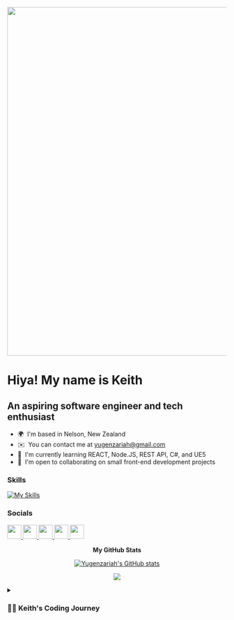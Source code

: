 <p align = "center">
<img width = "800" src = "https://i.pinimg.com/originals/b1/5b/d5/b15bd596014d9d9310e59b07b85da550.gif">
</p>

Hiya! My name is Keith
=====================================================================================================================================

An aspiring software engineer and tech enthusiast
-------------------------------------------------

* 🌍  I'm based in Nelson, New Zealand
* ✉️  You can contact me at [yugenzariah@gmail.com](mailto:yugenzariah@gmail.com)
* 🧠  I'm currently learning REACT, Node.JS, REST API, C#, and UE5
* 🤝  I'm open to collaborating on small front-end development projects

### Skills


[![My Skills](https://skillicons.dev/icons?i=azure,cs,dotnet,react,express,figma,git,html,css,js,jquery,mongodb,nodejs,postman,unreal,wordpress&perline=8)](https://skillicons.dev)
</p>


### Socials

<p align="left"> <a href="https://discord.com/users/yugenzariahh" target="_blank" rel="noreferrer"> <picture> <source media="(prefers-color-scheme: dark)" srcset="https://raw.githubusercontent.com/danielcranney/readme-generator/main/public/icons/socials/discord-dark.svg" /> <source media="(prefers-color-scheme: light)" srcset="https://raw.githubusercontent.com/danielcranney/readme-generator/main/public/icons/socials/discord.svg" /> <img src="https://raw.githubusercontent.com/danielcranney/readme-generator/main/public/icons/socials/discord.svg" width="32" height="32" /> </picture> </a> <a href="https://www.github.com/Yugenzariah" target="_blank" rel="noreferrer"> <picture> <source media="(prefers-color-scheme: dark)" srcset="https://raw.githubusercontent.com/danielcranney/readme-generator/main/public/icons/socials/github-dark.svg" /> <source media="(prefers-color-scheme: light)" srcset="https://raw.githubusercontent.com/danielcranney/readme-generator/main/public/icons/socials/github.svg" /> <img src="https://raw.githubusercontent.com/danielcranney/readme-generator/main/public/icons/socials/github.svg" width="32" height="32" /> </picture> </a> <a href="http://www.instagram.com/yugenzariah/" target="_blank" rel="noreferrer"> <picture> <source media="(prefers-color-scheme: dark)" srcset="https://raw.githubusercontent.com/danielcranney/readme-generator/main/public/icons/socials/instagram-dark.svg" /> <source media="(prefers-color-scheme: light)" srcset="https://raw.githubusercontent.com/danielcranney/readme-generator/main/public/icons/socials/instagram.svg" /> <img src="https://raw.githubusercontent.com/danielcranney/readme-generator/main/public/icons/socials/instagram.svg" width="32" height="32" /> </picture> </a> <a href="https://www.linkedin.com/in/yugenzariah/" target="_blank" rel="noreferrer"> <picture> <source media="(prefers-color-scheme: dark)" srcset="https://raw.githubusercontent.com/danielcranney/readme-generator/main/public/icons/socials/linkedin-dark.svg" /> <source media="(prefers-color-scheme: light)" srcset="https://raw.githubusercontent.com/danielcranney/readme-generator/main/public/icons/socials/linkedin.svg" /> <img src="https://raw.githubusercontent.com/danielcranney/readme-generator/main/public/icons/socials/linkedin.svg" width="32" height="32" /> </picture> </a> <a href="https://www.youtube.com/@Yugenzariah" target="_blank" rel="noreferrer"> <picture> <source media="(prefers-color-scheme: dark)" srcset="https://raw.githubusercontent.com/danielcranney/readme-generator/main/public/icons/socials/youtube-dark.svg" /> <source media="(prefers-color-scheme: light)" srcset="https://raw.githubusercontent.com/danielcranney/readme-generator/main/public/icons/socials/youtube.svg" /> <img src="https://raw.githubusercontent.com/danielcranney/readme-generator/main/public/icons/socials/youtube.svg" width="32" height="32" /> </picture> </a></p>

<div align = "center">
<b>My GitHub Stats</b>

<a href="http://www.github.com/Yugenzariah"><img src="https://github-readme-stats.vercel.app/api?username=Yugenzariah&show_icons=true&hide=&count_private=true&title_color=ec4899&text_color=14b8a6&icon_color=ec4899&bg_color=000000&hide_border=true&show_icons=true" alt="Yugenzariah's GitHub stats" /></a>

<a href="http://www.github.com/Yugenzariah"><img src="https://github-readme-streak-stats.herokuapp.com/?user=Yugenzariah&stroke=14b8a6&background=000000&ring=ec4899&fire=ec4899&currStreakNum=14b8a6&currStreakLabel=ec4899&sideNums=14b8a6&sideLabels=14b8a6&dates=14b8a6&hide_border=true" /></a>
</div>

<details>
<summary><h3>👨‍💻 Keith's Coding Journey</h3></summary>
<p>
Just a few months after moving from the Philippines to New Zealand, I immediately got enrolled at NMIT where I took the Web Development course and got introduced to coding. Even though it wasn't my first time seeing code I was still overwhelmed by the amount of daunting information that I had to learn, that was when I realized that I still have a lot to acquire knowledge of before I become proficient on being a software engineer/developer. 
</p>
  
<p>
During my first year of studying I got to learn the proper communication standards and the architecture of computer systems, I was also able to enhance my designing skills by making prototypes using figma, not only that, I gained an understanding of the Software Development Lifecycle (SDLC), utilizing unit tests to test applications, analyse systems and its design, web frameworks by developing websites using a content management system called Wordpress. My favorite is when I started using HTML, CSS, and JavaScript to make small projects along with my personal portfolio.
</p>

<p>
I am determined that with the drive of achieving goals I set for myself, I can be someone who is reliable and efficient. For me, success isn't just about accolades and achievements, it's about embodying values like integrity, innovation, and collaboration in everything I do. Whether I'm studying, working or collaborating with others on a project, I strive to make a positive impact on those around me. Enough said, I am looking forward to meeting new exciting people, making memorable moments, and enjoying the journey whatver life gives me.
</p>
</details>
